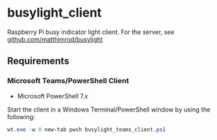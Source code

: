 # busylight_client

Raspberry Pi busy indicator light client. For the server, see [github.com/matthimrod/busylight](https://github.com/matthimrod/busylight)

## Requirements

### Microsoft Teams/PowerShell Client

* Microsoft PowerShell 7.x

Start the client in a Windows Terminal/PowerShell window by using the following:

```PowerShell
wt.exe -w 0 new-tab pwsh busylight_teams_client.ps1
```
